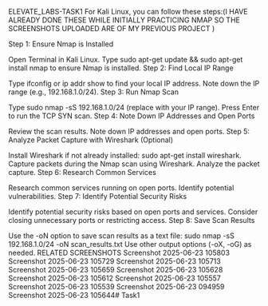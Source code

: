ELEVATE_LABS-TASK1
For Kali Linux, you can follow these steps:(I HAVE ALREADY DONE THESE WHILE INITIALLY PRACTICING NMAP SO THE SCREENSHOTS UPLOADED ARE OF MY PREVIOUS PROJECT )

Step 1: Ensure Nmap is Installed

Open Terminal in Kali Linux.
Type sudo apt-get update && sudo apt-get install nmap to ensure Nmap is installed.
Step 2: Find Local IP Range

Type ifconfig or ip addr show to find your local IP address.
Note down the IP range (e.g., 192.168.1.0/24).
Step 3: Run Nmap Scan

Type sudo nmap -sS 192.168.1.0/24 (replace with your IP range).
Press Enter to run the TCP SYN scan.
Step 4: Note Down IP Addresses and Open Ports

Review the scan results.
Note down IP addresses and open ports.
Step 5: Analyze Packet Capture with Wireshark (Optional)

Install Wireshark if not already installed: sudo apt-get install wireshark.
Capture packets during the Nmap scan using Wireshark.
Analyze the packet capture.
Step 6: Research Common Services

Research common services running on open ports.
Identify potential vulnerabilities.
Step 7: Identify Potential Security Risks

Identify potential security risks based on open ports and services.
Consider closing unnecessary ports or restricting access.
Step 8: Save Scan Results

Use the -oN option to save scan results as a text file: sudo nmap -sS 192.168.1.0/24 -oN scan_results.txt
Use other output options (-oX, -oG) as needed.
RELATED SCREENSHOTS Screenshot 2025-06-23 105803 Screenshot 2025-06-23 105729 Screenshot 2025-06-23 105713 Screenshot 2025-06-23 105659 Screenshot 2025-06-23 105628 Screenshot 2025-06-23 105612 Screenshot 2025-06-23 105557 Screenshot 2025-06-23 105539 Screenshot 2025-06-23 094959 Screenshot 2025-06-23 105644# Task1
